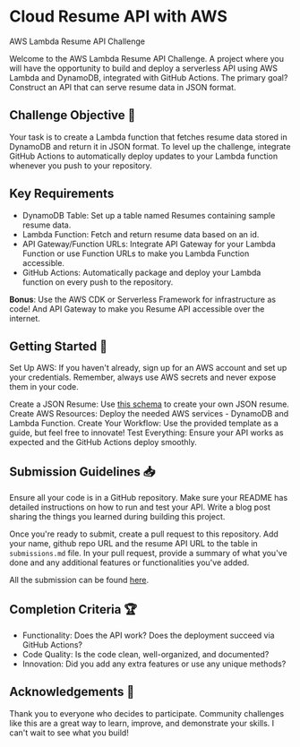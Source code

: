 # Cloud Resume API with AWS

AWS Lambda Resume API Challenge

Welcome to the AWS Lambda Resume API Challenge. A project where you will have the opportunity to build and deploy a serverless API using AWS Lambda and DynamoDB, integrated with GitHub Actions. The primary goal? Construct an API that can serve resume data in JSON format.

## Challenge Objective 🎯

Your task is to create a Lambda function that fetches resume data stored in DynamoDB and return it in JSON format. To level up the challenge, integrate GitHub Actions to automatically deploy updates to your Lambda function whenever you push to your repository.

## Key Requirements

- DynamoDB Table: Set up a table named Resumes containing sample resume data.
- Lambda Function: Fetch and return resume data based on an id.
- API Gateway/Function URLs: Integrate API Gateway for your Lambda Function or use Function URLs to make you Lambda Function accessible.
- GitHub Actions: Automatically package and deploy your Lambda function on every push to the repository.

**Bonus**: Use the AWS CDK or Serverless Framework for infrastructure as code! And API Gateway to make you Resume API accessible over the internet.

## Getting Started 🚀

Set Up AWS: If you haven't already, sign up for an AWS account and set up your credentials. Remember, always use AWS secrets and never expose them in your code.

Create a JSON Resume: Use [this schema](https://jsonresume.org/schema/) to create your own JSON resume.
Create AWS Resources: Deploy the needed AWS services - DynamoDB and Lambda Function.
Create Your Workflow: Use the provided template as a guide, but feel free to innovate!
Test Everything: Ensure your API works as expected and the GitHub Actions deploy smoothly.

## Submission Guidelines 📥

Ensure all your code is in a GitHub repository.
Make sure your README has detailed instructions on how to run and test your API.
Write a blog post sharing the things you learned during building this project.

Once you're ready to submit, create a pull request to this repository.
Add your name, github repo URL and the resume API URL to the table in `submissions.md` file.
In your pull request, provide a summary of what you've done and any additional features or functionalities you've added.

All the submission can be found [here](/submissions).

## Completion Criteria 🏆

- Functionality: Does the API work? Does the deployment succeed via GitHub Actions?
- Code Quality: Is the code clean, well-organized, and documented?
- Innovation: Did you add any extra features or use any unique methods?

## Acknowledgements 👏

Thank you to everyone who decides to participate. Community challenges like this are a great way to learn, improve, and demonstrate your skills. I can't wait to see what you build!
